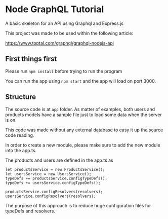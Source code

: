 # Node GraphQL Tutorial

A basic skeleton for an API using Graphql and Express.js

This project was made to be used within the following article: 

https://www.toptal.com/graphql/graphql-nodejs-api

## First things first

Please run `npm install` before trying to run the program

You can run the app using `npm start` and the app will load on port 3000.

## Structure

The source code is at `app` folder. As matter of examples, both users and products models have a sample file just to load some data when the server is on.

This code was made without any external database to easy it up the source code reading.

In order to create a new module, please make sure to add the new module into the app.ts. 

The products and users are defined in the app.ts as

```
let productsService = new ProductsService();
let usersService = new UsersService();
typeDefs += productsService.configTypeDefs();
typeDefs += usersService.configTypeDefs();

productsService.configResolvers(resolvers);
usersService.configResolvers(resolvers);
```

The purpose of this approach is to reduce huge configuration files for typeDefs and resolvers.
